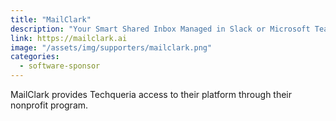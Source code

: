 ```yaml
---
title: "MailClark"
description: "Your Smart Shared Inbox Managed in Slack or Microsoft Teams"
link: https://mailclark.ai
image: "/assets/img/supporters/mailclark.png"
categories:
  - software-sponsor
---
```


MailClark provides Techqueria access to their platform through their nonprofit program.
